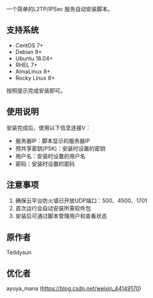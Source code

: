 一个简单的L2TP/IPSec 服务自动安装脚本。

## 支持系统
- CentOS 7+
- Debian 9+
- Ubuntu 18.04+
- RHEL 7+
- AlmaLinux 8+
- Rocky Linux 8+


按照提示完成安装即可。

## 使用说明

安装完成后，使用以下信息连接V：
- 服务器IP：脚本显示的服务器IP
- 预共享密钥(PSK)：安装时设置的密钥
- 用户名：安装时设置的用户名
- 密码：安装时设置的密码

## 注意事项

1. 确保云平台防火墙已开放UDP端口：500、4500、1701
2. 首次运行会自动安装所需软件包
3. 安装后可通过脚本管理用户和查看状态

## 原作者
Teddysun

## 优化者
ayuya_mana (https://blog.csdn.net/weixin_44149170)